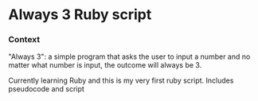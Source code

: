 # Always 3 Ruby script

### Context
"Always 3": a simple program that asks the user to input a number and no matter what number is input, the outcome will always be 3.


Currently learning Ruby and this is my very first ruby script.
Includes pseudocode and script
